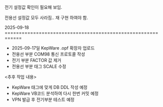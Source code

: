 전기 설정값 확인이 필요해 보임.

전용선 설정값 모두 사라짐.. 재 구현 하여야 함.


2025-09-18 ============================================================

- 2025-09-17일 KepWare .opf 확장자 업로드
- 전용선 부분 COM98 통신 프로토콜 작성
- 전기 부분 FACTOR 값 제거
- 전용선 부분 태그 SCALE 수정

<추후 작업 내용>
- KepWare 태그에 맞게 DB DDL 작성 예정
- KepWare VB코드 분석하여 다시 한번 커밋 예정
- VPN 발급 후 전기부분 테스트 예정

